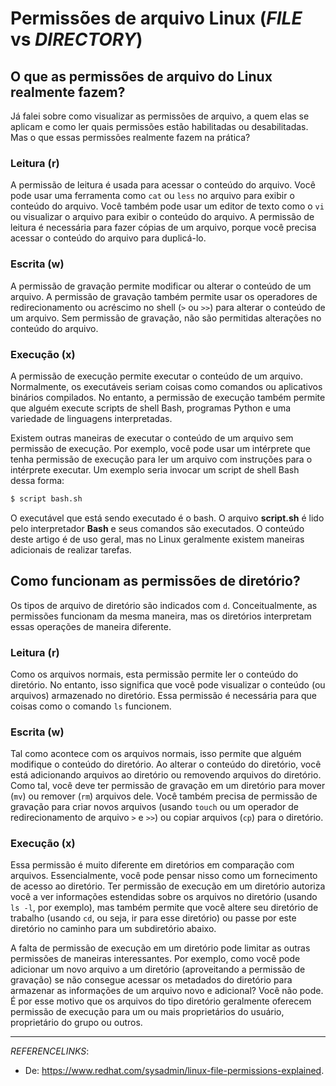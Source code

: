 # Permissões de arquivo Linux (_FILE_ vs _DIRECTORY_)

## O que as permissões de arquivo do Linux realmente fazem?

Já falei sobre como visualizar as permissões de arquivo, a quem elas se aplicam e como ler quais permissões estão habilitadas ou desabilitadas. Mas o que essas permissões realmente fazem na prática?

### Leitura (r)

A permissão de leitura é usada para acessar o conteúdo do arquivo. Você pode usar uma ferramenta como `cat` ou `less` no arquivo para exibir o conteúdo do arquivo. Você também pode usar um editor de texto como o `vi` ou visualizar o arquivo para exibir o conteúdo do arquivo. A permissão de leitura é necessária para fazer cópias de um arquivo, porque você precisa acessar o conteúdo do arquivo para duplicá-lo.

### Escrita (w)

A permissão de gravação permite modificar ou alterar o conteúdo de um arquivo. A permissão de gravação também permite usar os operadores de redirecionamento ou acréscimo no shell (`>` ou `>>`) para alterar o conteúdo de um arquivo. Sem permissão de gravação, não são permitidas alterações no conteúdo do arquivo.

### Execução (x)

A permissão de execução permite executar o conteúdo de um arquivo. Normalmente, os executáveis seriam coisas como comandos ou aplicativos binários compilados. No entanto, a permissão de execução também permite que alguém execute scripts de shell Bash, programas Python e uma variedade de linguagens interpretadas.

Existem outras maneiras de executar o conteúdo de um arquivo sem permissão de execução. Por exemplo, você pode usar um intérprete que tenha permissão de execução para ler um arquivo com instruções para o intérprete executar. Um exemplo seria invocar um script de shell Bash dessa forma:

```sh
$ script bash.sh
```

O executável que está sendo executado é o bash. O arquivo **script.sh** é lido pelo interpretador **Bash** e seus comandos são executados. O conteúdo deste artigo é de uso geral, mas no Linux geralmente existem maneiras adicionais de realizar tarefas.

## Como funcionam as permissões de diretório?

Os tipos de arquivo de diretório são indicados com `d`. Conceitualmente, as permissões funcionam da mesma maneira, mas os diretórios interpretam essas operações de maneira diferente.

### Leitura (r)

Como os arquivos normais, esta permissão permite ler o conteúdo do diretório. No entanto, isso significa que você pode visualizar o conteúdo (ou arquivos) armazenado no diretório. Essa permissão é necessária para que coisas como o comando `ls` funcionem.

### Escrita (w)

Tal como acontece com os arquivos normais, isso permite que alguém modifique o conteúdo do diretório. Ao alterar o conteúdo do diretório, você está adicionando arquivos ao diretório ou removendo arquivos do diretório. Como tal, você deve ter permissão de gravação em um diretório para mover (`mv`) ou remover (`rm`) arquivos dele. Você também precisa de permissão de gravação para criar novos arquivos (usando `touch` ou um operador de redirecionamento de arquivo `>` e `>>`) ou copiar arquivos (`cp`) para o diretório.

### Execução (x)

Essa permissão é muito diferente em diretórios em comparação com arquivos. Essencialmente, você pode pensar nisso como um fornecimento de acesso ao diretório. Ter permissão de execução em um diretório autoriza você a ver informações estendidas sobre os arquivos no diretório (usando `ls -l`, por exemplo), mas também permite que você altere seu diretório de trabalho (usando `cd`, ou seja, ir para esse diretório) ou passe por este diretório no caminho para um subdiretório abaixo.

A falta de permissão de execução em um diretório pode limitar as outras permissões de maneiras interessantes. Por exemplo, como você pode adicionar um novo arquivo a um diretório (aproveitando a permissão de gravação) se não consegue acessar os metadados do diretório para armazenar as informações de um arquivo novo e adicional? Você não pode. É por esse motivo que os arquivos do tipo diretório geralmente oferecem permissão de execução para um ou mais proprietários do usuário, proprietário do grupo ou outros.

---

_REFERENCELINKS_:

- De: <https://www.redhat.com/sysadmin/linux-file-permissions-explained>.
